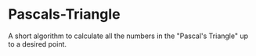 # Pascals-Triangle
A short algorithm to calculate all the numbers in the "Pascal's Triangle" up to a desired point.
